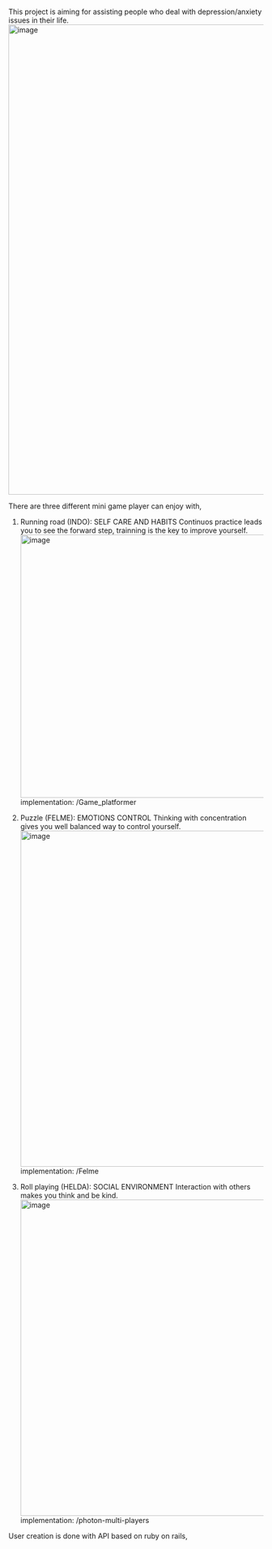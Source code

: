 This project is aiming for assisting people who deal with depression/anxiety issues in their life.
<img width="929" alt="image" src="https://github.com/y1220/E-health-project/assets/42637947/ab1f6628-c157-40c3-9185-576dd84b047e">

There are three different mini game player can enjoy with,
1. Running road (INDO): SELF CARE AND HABITS
   Continuos practice leads you to see the forward step, trainning is the key to improve yourself.
   <img width="520" alt="image" src="https://github.com/y1220/E-health-project/assets/42637947/743264eb-d419-440a-85bf-8bb1a9ad4cf7">
   implementation: /Game_platformer

2. Puzzle (FELME): EMOTIONS CONTROL
   Thinking with concentration gives you well balanced way to control yourself.
   <img width="664" alt="image" src="https://github.com/y1220/E-health-project/assets/42637947/264e476e-cee4-4bba-a65b-e87594293df8">
   implementation: /Felme

3. Roll playing (HELDA): SOCIAL ENVIRONMENT
   Interaction with others makes you think and be kind.
   <img width="625" alt="image" src="https://github.com/y1220/E-health-project/assets/42637947/9152908c-5b9d-450e-8957-11335269ad1d">
   implementation: /photon-multi-players

User creation is done with API based on ruby on rails,






   

